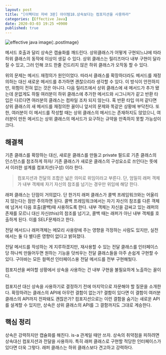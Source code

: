 ```yaml
---
layout: post
title: "[이펙티브 자바 3판] 아이템18.상속보다는 컴포지션을 사용하라"
categories: [Effective Java]
date: 2020-03-03 19:25 +0900
published: true
---
```

![effective java image](https://user-images.githubusercontent.com/28615416/75598228-81ca1c00-5add-11ea-9319-e949af4e07cd.png){:.postImage}

메서드 호출과 달리 상속은 캡슐화를 깨드린다. 상위클래스가 어떻게 구현되느냐에 따라 하위 클래스의 동작에 이상이 생길 수 있다. 상위 클래스는 릴리즈마다 내부 구현이 달라질 수 있고, 그러 인해 코드 한줄 건드리지 않은 하위 클래스가 오작동 할 수 있다.

위의 문제는 메서드 재정의가 원인이었다. 따라서 클래스를 확장하더라도 메서드를 재정의하는 대신 새로운 메서드를 추가하면 괜찮으리라 생각할 수 있다. 이 방식이 안전하지만, 위험이 전혀 없는 것은 아니다. 다음 릴리즈에서 상위 클래스에 새 메서드가 추가 됐는데 운없게도 하필 여러분이 하위 클래스에 추가한 메서드와 시그니처가 같고 반환 타입은 다르다면 여러분의 클래스는 컴파일 조차 되지 않는다. 혹 반환 타입 마저 같다면 상위 클래스의 새 메서드를 재정의한 꼴이니 앞서의 문제와 똑같은 상황에 부닥친다. 
또한, 여러분이 이 메서드를 작성할 때는 상위 클래스의 메서드는 존재하지도 않았으니, 여러분이 만든 메서드는 상위 클래스의 메서드가 요구하는 규약을 만족하지 못할 가능성이 크다.

## 해결책
기존 클래스를 확장하는 대신, 새로운 클래스를 만들고 private 필드로 기존 클래스의 인스턴스를 참조하게 하자/ 기존 클래스가 새로운 클래스의 구성요소로 쓰인다는 뜻에서 이러한 설계를 컴포지션(구성) 이라 한다.


> 컴포지션과 전달의 조합은 넓은 의미로 위임이라고 부른다. 단, 엄밀히 래퍼 객체가 내부 객체에 자기 자신의 참조를 넘기는 경우만 위임에 해당 한다.

래퍼 클래스는 단점이 거의없다. 단 한가지 래퍼 클래스가 콜백 프레임워크와는 어울리지 않는다는 점만 주의하면 된다. 콜백 프레임워크에서는 자기 자신의 참조를 다른 객체에 넘겨서 다음 호출(콜백)때 사용하도록 한다. 내부 객체는 자신을 감싸고 있는 래퍼의 존재를 모르니 대신 자신(this)의 참조를 넘기고, 콜백 때는 래퍼가 아닌 내부 객체를 호출하게 된다. 이를 SELF문제라고 한다. 

전달 메서드나 래퍼객체는 메모리 사용량에 주는 영향을 걱정하는 사람도 있지만, 실전에서는 둘 다 별다른 영향이 없다고 밝혀졌다.

전달 메서드를 작성하는 게 지루하겠지만, 재사용할 수 있는 전달 클래스를 인터페이스당 하나씩 만들어두면 원하는 기능을 덧씌우는 전달 클래스들을 아주 손쉽게 구현할 수 있다. 구아바는 모든 컬렉션 인터페이스용 전달 메서드를 전부 구현해뒀다.

컴포지션을 써야할 상황에서 상속을 사용하는 건 내부 구현을 불필요하게 노출하는 꼴이다. 

컴포지션 대신 상속을 사용하기로 결정하기 전에 마지막으로 자문해야 할 질문을 소개한다. 확장하려는 클래스의 API에 아무런 결함이 없는가? 결함이 있다면 이 결함이 여러분 클래스의 API까지 전파돼도 괜찮은가? 컴포지션으로는 이런 결함을 숨기는 새로운 API를 설계할 수 있지만, 상속은 상위 클래스의 API를 그 결함까지도 그대로 계승한다.

## 핵심 정리 
상속은 강력하지만 캡슐화를 해친다. is-a 관계일 때만 쓰자.
상속의 취약점을 피하려면 상속대신 컴포지션과 전달을 사용하자. 특히 래퍼 클래스로 구현할 적당한 인터페이스가 있다면 더욱 그렇다. 래퍼 클래스는 하위 클래스보다 견고하고 강력하다.